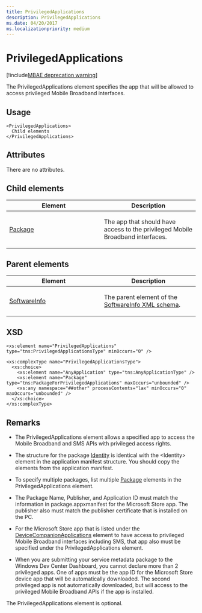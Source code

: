 ```yaml
---
title: PrivilegedApplications
description: PrivilegedApplications
ms.date: 04/20/2017
ms.localizationpriority: medium
---
```


# PrivilegedApplications

[!include[MBAE deprecation warning](../includes/mbae-deprecation-warning.md)]

The PrivilegedApplications element specifies the app that will be allowed to access privileged Mobile Broadband interfaces.

## <span id="Usage"></span><span id="usage"></span><span id="USAGE"></span>Usage


``` syntax
<PrivilegedApplications>
  Child elements
</PrivilegedApplications>
```

## <span id="Attributes"></span><span id="attributes"></span><span id="ATTRIBUTES"></span>Attributes


There are no attributes.

## <span id="Child_elements"></span><span id="child_elements"></span><span id="CHILD_ELEMENTS"></span>Child elements


<table>
<colgroup>
<col width="50%" />
<col width="50%" />
</colgroup>
<thead>
<tr class="header">
<th>Element</th>
<th>Description</th>
</tr>
</thead>
<tbody>
<tr class="odd">
<td><p><a href="package-privapps.md" data-raw-source="[Package](package-privapps.md)">Package</a></p></td>
<td><p>The app that should have access to the privileged Mobile Broadband interfaces.</p></td>
</tr>
</tbody>
</table>

 

## <span id="Parent_elements"></span><span id="parent_elements"></span><span id="PARENT_ELEMENTS"></span>Parent elements


<table>
<colgroup>
<col width="50%" />
<col width="50%" />
</colgroup>
<thead>
<tr class="header">
<th>Element</th>
<th>Description</th>
</tr>
</thead>
<tbody>
<tr class="odd">
<td><p><a href="softwareinfo.md" data-raw-source="[SoftwareInfo](softwareinfo.md)">SoftwareInfo</a></p></td>
<td><p>The parent element of the <a href="softwareinfo-xml-schema.md" data-raw-source="[SoftwareInfo XML schema](softwareinfo-xml-schema.md)">SoftwareInfo XML schema</a>.</p></td>
</tr>
</tbody>
</table>

 

## <span id="XSD"></span><span id="xsd"></span>XSD


``` syntax
<xs:element name="PrivilegedApplications" type="tns:PrivilegedApplicationsType" minOccurs="0" />

<xs:complexType name="PrivilegedApplicationsType">
  <xs:choice>
    <xs:element name="AnyApplication" type="tns:AnyApplicationType" />
    <xs:element name="Package" type="tns:PackageForPrivilegedApplications" maxOccurs="unbounded" />
    <xs:any namespace="##other" processContents="lax" minOccurs="0" maxOccurs="unbounded" />
  </xs:choice>
</xs:complexType>
```

## <span id="Remarks"></span><span id="remarks"></span><span id="REMARKS"></span>Remarks


-   The PrivilegedApplications element allows a specified app to access the Mobile Broadband and SMS APIs with privileged access rights.

-   The structure for the package [Identity](identity-privapps.md) is identical with the &lt;Identity&gt; element in the application manifest structure. You should copy the elements from the application manifest.

-   To specify multiple packages, list multiple [Package](package-privapps.md) elements in the PrivilegedApplications element.

-   The Package Name, Publisher, and Application ID must match the information in package.appxmanifest for the Microsoft Store app. The publisher also must match the publisher certificate that is installed on the PC.

-   For the Microsoft Store app that is listed under the [DeviceCompanionApplications](devicecompanionapplications.md) element to have access to privileged Mobile Broadband interfaces including SMS, that app also must be specified under the PrivilegedApplications element.

-   When you are submitting your service metadata package to the Windows Dev Center Dashboard, you cannot declare more than 2 privileged apps. One of apps must be the app ID for the Microsoft Store device app that will be automatically downloaded. The second privileged app is not automatically downloaded, but will access to the privileged Mobile Broadband APIs if the app is installed.

The PrivilegedApplications element is optional.

 

 





